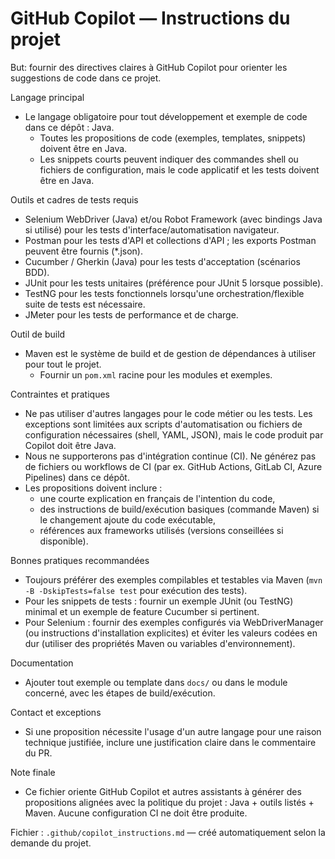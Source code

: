 # GitHub Copilot — Instructions du projet

But: fournir des directives claires à GitHub Copilot pour orienter les suggestions de code dans ce projet.

Langage principal

- Le langage obligatoire pour tout développement et exemple de code dans ce dépôt : Java.
  - Toutes les propositions de code (exemples, templates, snippets) doivent être en Java.
  - Les snippets courts peuvent indiquer des commandes shell ou fichiers de configuration, mais le code applicatif et les tests doivent être en Java.

Outils et cadres de tests requis

- Selenium WebDriver (Java) et/ou Robot Framework (avec bindings Java si utilisé) pour les tests d'interface/automatisation navigateur.
- Postman pour les tests d'API et collections d'API ; les exports Postman peuvent être fournis (*.json).
- Cucumber / Gherkin (Java) pour les tests d'acceptation (scénarios BDD).
- JUnit pour les tests unitaires (préférence pour JUnit 5 lorsque possible).
- TestNG pour les tests fonctionnels lorsqu'une orchestration/flexible suite de tests est nécessaire.
- JMeter pour les tests de performance et de charge.

Outil de build

- Maven est le système de build et de gestion de dépendances à utiliser pour tout le projet.
  - Fournir un `pom.xml` racine pour les modules et exemples.

Contraintes et pratiques

- Ne pas utiliser d'autres langages pour le code métier ou les tests. Les exceptions sont limitées aux scripts d'automatisation ou fichiers de configuration nécessaires (shell, YAML, JSON), mais le code produit par Copilot doit être Java.
- Nous ne supporterons pas d'intégration continue (CI). Ne générez pas de fichiers ou workflows de CI (par ex. GitHub Actions, GitLab CI, Azure Pipelines) dans ce dépôt.
- Les propositions doivent inclure :
  - une courte explication en français de l'intention du code,
  - des instructions de build/exécution basiques (commande Maven) si le changement ajoute du code exécutable,
  - références aux frameworks utilisés (versions conseillées si disponible).

Bonnes pratiques recommandées

- Toujours préférer des exemples compilables et testables via Maven (`mvn -B -DskipTests=false test` pour exécution des tests).
- Pour les snippets de tests : fournir un exemple JUnit (ou TestNG) minimal et un exemple de feature Cucumber si pertinent.
- Pour Selenium : fournir des exemples configurés via WebDriverManager (ou instructions d'installation explicites) et éviter les valeurs codées en dur (utiliser des propriétés Maven ou variables d'environnement).

Documentation

- Ajouter tout exemple ou template dans `docs/` ou dans le module concerné, avec les étapes de build/exécution.

Contact et exceptions

- Si une proposition nécessite l'usage d'un autre langage pour une raison technique justifiée, inclure une justification claire dans le commentaire du PR.

Note finale

- Ce fichier oriente GitHub Copilot et autres assistants à générer des propositions alignées avec la politique du projet : Java + outils listés + Maven. Aucune configuration CI ne doit être produite.

Fichier : `.github/copilot_instructions.md` — créé automatiquement selon la demande du projet.
